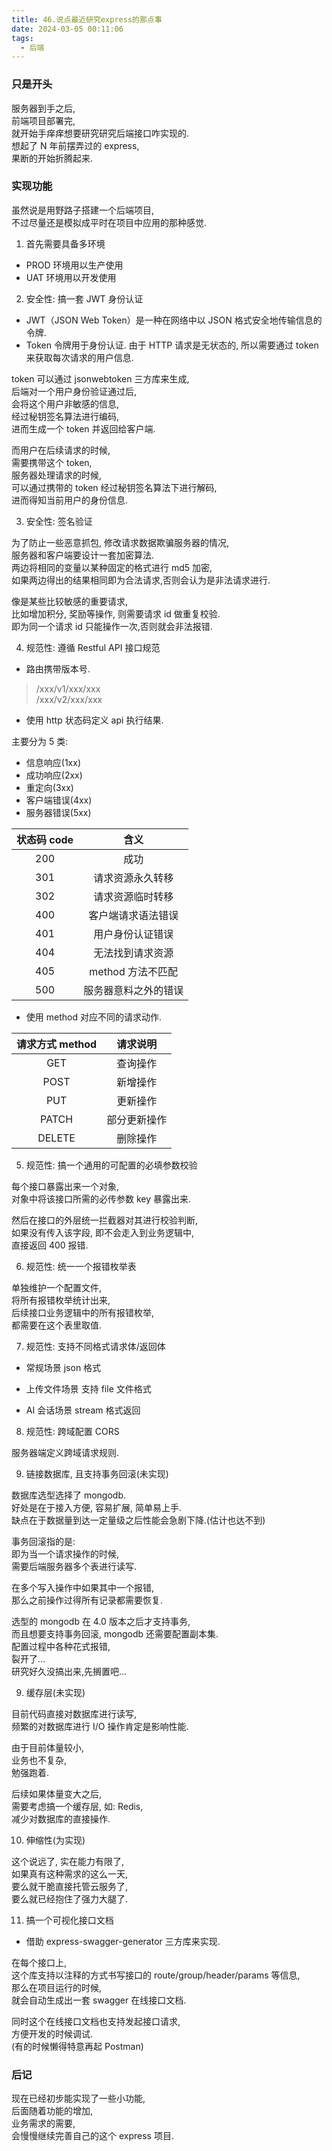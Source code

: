 ```yaml
---
title: 46.说点最近研究express的那点事
date: 2024-03-05 00:11:06
tags:
  - 后端
---
```


### 只是开头

服务器到手之后,  
前端项目部署完,  
就开始手痒痒想要研究研究后端接口咋实现的.  
想起了 N 年前摆弄过的 express,  
果断的开始折腾起来.

<!-- more -->

### 实现功能

虽然说是用野路子搭建一个后端项目,  
不过尽量还是模拟成平时在项目中应用的那种感觉.

1. 首先需要具备多环境

- PROD 环境用以生产使用
- UAT 环境用以开发使用

2. 安全性: 搞一套 JWT 身份认证

- JWT（JSON Web Token）是一种在网络中以 JSON 格式安全地传输信息的令牌.
- Token 令牌用于身份认证. 由于 HTTP 请求是无状态的, 所以需要通过 token 来获取每次请求的用户信息.

token 可以通过 jsonwebtoken 三方库来生成,  
后端对一个用户身份验证通过后,  
会将这个用户非敏感的信息,  
经过秘钥签名算法进行编码,  
进而生成一个 token 并返回给客户端.

而用户在后续请求的时候,  
需要携带这个 token,  
服务器处理请求的时候,  
可以通过携带的 token 经过秘钥签名算法下进行解码,  
进而得知当前用户的身份信息.

3. 安全性: 签名验证

为了防止一些恶意抓包, 修改请求数据欺骗服务器的情况,  
服务器和客户端要设计一套加密算法.  
两边将相同的变量以某种固定的格式进行 md5 加密,  
如果两边得出的结果相同即为合法请求,否则会认为是非法请求进行.

像是某些比较敏感的重要请求,  
比如增加积分, 奖励等操作, 则需要请求 id 做重复校验.  
即为同一个请求 id 只能操作一次,否则就会非法报错.

4. 规范性: 遵循 Restful API 接口规范

- 路由携带版本号.

> /xxx/v1/xxx/xxx  
> /xxx/v2/xxx/xxx

- 使用 http 状态码定义 api 执行结果.

主要分为 5 类:

- 信息响应(1xx)
- 成功响应(2xx)
- 重定向(3xx)
- 客户端错误(4xx)
- 服务器错误(5xx)

| 状态码 code |         含义         |
| :---------: | :------------------: |
|     200     |         成功         |
|     301     |   请求资源永久转移   |
|     302     |   请求资源临时转移   |
|     400     |  客户端请求语法错误  |
|     401     |   用户身份认证错误   |
|     404     |   无法找到请求资源   |
|     405     |  method 方法不匹配   |
|     500     | 服务器意料之外的错误 |

- 使用 method 对应不同的请求动作.

| 请求方式 method |   请求说明   |
| :-------------: | :----------: |
|       GET       |   查询操作   |
|      POST       |   新增操作   |
|       PUT       |   更新操作   |
|      PATCH      | 部分更新操作 |
|     DELETE      |   删除操作   |

5. 规范性: 搞一个通用的可配置的必填参数校验

每个接口暴露出来一个对象,  
对象中将该接口所需的必传参数 key 暴露出来.

然后在接口的外层统一拦截器对其进行校验判断,  
如果没有传入该字段, 即不会走入到业务逻辑中,  
直接返回 400 报错.

6. 规范性: 统一一个报错枚举表

单独维护一个配置文件,  
将所有报错枚举统计出来,  
后续接口业务逻辑中的所有报错枚举,  
都需要在这个表里取值.

7. 规范性: 支持不同格式请求体/返回体

- 常规场景
  json 格式

- 上传文件场景
  支持 file 文件格式

- AI 会话场景
  stream 格式返回

8. 规范性: 跨域配置 CORS

服务器端定义跨域请求规则.

9. 链接数据库, 且支持事务回滚(未实现)

数据库选型选择了 mongodb.  
好处是在于接入方便, 容易扩展, 简单易上手.  
缺点在于数据量到达一定量级之后性能会急剧下降.(估计也达不到)

事务回滚指的是:  
即为当一个请求操作的时候,  
需要后端服务器多个表进行读写.

在多个写入操作中如果其中一个报错,  
那么之前操作过得所有记录都需要恢复.

选型的 mongodb 在 4.0 版本之后才支持事务,  
而且想要支持事务回滚, mongodb 还需要配置副本集.  
配置过程中各种花式报错,  
裂开了...  
研究好久没搞出来,先搁置吧...

9. 缓存层(未实现)

目前代码直接对数据库进行读写,  
频繁的对数据库进行 I/O 操作肯定是影响性能.

由于目前体量较小,  
业务也不复杂,  
勉强跑着.

后续如果体量变大之后,  
需要考虑搞一个缓存层, 如: Redis,  
减少对数据库的直接操作.

10. 伸缩性(为实现)

这个说远了, 实在能力有限了,  
如果真有这种需求的这么一天,  
要么就干脆直接托管云服务了,  
要么就已经抱住了强力大腿了.

11. 搞一个可视化接口文档

- 借助 express-swagger-generator 三方库来实现.

在每个接口上,  
这个库支持以注释的方式书写接口的 route/group/header/params 等信息,  
那么在项目运行的时候,  
就会自动生成出一套 swagger 在线接口文档.

同时这个在线接口文档也支持发起接口请求,  
方便开发的时候调试.  
(有的时候懒得特意再起 Postman)

### 后记

现在已经初步能实现了一些小功能,  
后面随着功能的增加,  
业务需求的需要,  
会慢慢继续完善自己的这个 express 项目.

